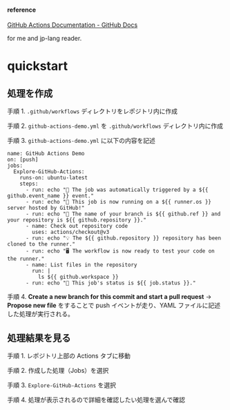 #### reference
[ GitHub Actions Documentation - GitHub Docs ](https://docs.github.com/en/actions)

for me and jp-lang reader.

# quickstart

## 処理を作成
手順 1. `.github/workflows` ディレクトリをレポジトリ内に作成

手順 2. `github-actions-demo.yml` を `.github/workflows` ディレクトリ内に作成

手順 3. `github-actions-demo.yml` に以下の内容を記述

```yaml{:copy}
name: GitHub Actions Demo
on: [push]
jobs:
  Explore-GitHub-Actions:
    runs-on: ubuntu-latest
    steps:
      - run: echo "🎉 The job was automatically triggered by a ${{ github.event_name }} event."
      - run: echo "🐧 This job is now running on a ${{ runner.os }} server hosted by GitHub!"
      - run: echo "🔎 The name of your branch is ${{ github.ref }} and your repository is ${{ github.repository }}."
      - name: Check out repository code
        uses: actions/checkout@v3
      - run: echo "💡 The ${{ github.repository }} repository has been cloned to the runner."
      - run: echo "🖥️ The workflow is now ready to test your code on the runner."
      - name: List files in the repository
        run: |
          ls ${{ github.workspace }}
      - run: echo "🍏 This job's status is ${{ job.status }}."
```

手順 4. **Create a new branch for this commit and start a pull request** -> **Propose new file** をすることで push イベントが走り、YAML ファイルに記述した処理が実行される。

## 処理結果を見る

手順 1. レポジトリ上部の Actions タブに移動

手順 2. 作成した処理（Jobs）を選択

手順 3. `Explore-GitHub-Actions` を選択

手順 4. 処理が表示されるので詳細を確認したい処理を選んで確認
